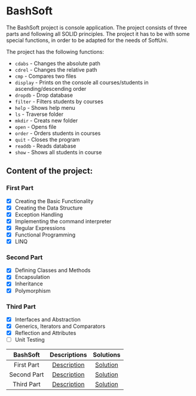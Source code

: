 # BashSoft
The BashSoft project is console application. The project consists of three parts and following all SOLID principles. The project it has to be with some special functions, in order to be adapted for the needs of SoftUni. 

The project has the following functions:
- `cdabs` - Changes the absolute path
- `cdrel` - Changes the relative path
- `cmp` - Compares two files
- `display` - Prints on the console all courses/students in ascending/descending order
- `dropdb` - Drop database
- `filter` - Filters students by courses
- `help` - Shows help menu
- `ls` - Traverse folder
- `mkdir` - Creats new folder
- `open` - Opens file
- `order` - Orders students in courses
- `quit` - Closes the program
- `readdb` - Reads database
- `show` - Shows all students in course

## Content of the project:

### First Part

- [X] Creating the Basic Functionality
- [X] Creating the Data Structure
- [X] Exception Handling
- [X] Implementing the command interpreter
- [X] Regular Expressions
- [X] Functional Programming
- [X] LINQ

### Second Part

- [X] Defining Classes and Methods
- [X] Encapsulation
- [X] Inheritance
- [X] Polymorphism

### Third Part

- [X] Interfaces and Abstraction
- [X] Generics, Iterators and Comparators
- [X] Reflection and Attributes
- [ ] Unit Testing

BashSoft			|Descriptions																				|Solutions
:------------------:|:-----------------------------------------------------------------------------------------:|:----------:
First Part			|[Description](https://github.com/dobroslav-atanasov/BashSoft/tree/master/Resources)		|[Solution](https://github.com/dobroslav-atanasov/BashSoft/tree/master/BashSoft-FirstPart	)
Second Part			|[Description](https://github.com/dobroslav-atanasov/BashSoft/tree/master/Resources)		|[Solution](https://github.com/dobroslav-atanasov/BashSoft/tree/master/BashSoft-SecondPart)
Third Part			|[Description](https://github.com/dobroslav-atanasov/BashSoft/tree/master/Resources)		|[Solution](https://github.com/dobroslav-atanasov/BashSoft/tree/master/BashSoft-ThirdPart)
